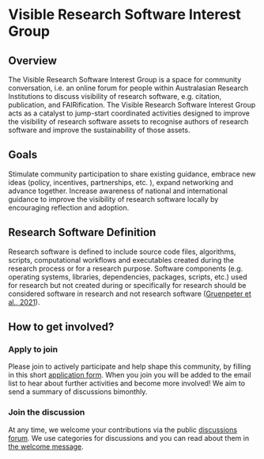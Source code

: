 # Visible Research Software Interest Group

## Overview

The Visible Research Software Interest Group is a space for community conversation, i.e. an online forum for people within Australasian Research Institutions to discuss visibility of research software, e.g. citation, publication, and FAIRification.
The Visible Research Software Interest Group acts as a catalyst to jump-start coordinated activities designed to improve the visibility of research software assets to recognise authors of research software and improve the sustainability of those assets.

## Goals

Stimulate community participation to share existing guidance, embrace new ideas (policy, incentives, partnerships, etc. ), expand networking and advance together.
Increase awareness of national and international guidance to improve the visibility of research software locally by encouraging reflection and adoption. 

## Research Software Definition

Research software is defined to include source code files, algorithms, scripts, computational workflows and executables created during the research process or for a research purpose. Software components (e.g. operating systems, libraries, dependencies, packages, scripts, etc.) used for research but not created during or specifically for research should be considered software in research and not research software ([Gruenpeter et al., 2021](https://doi.org/10.5281/ZENODO.5504016)).

## How to get involved?

### Apply to join

Please join to actively participate and help shape this community, by filling in this short [application form](https://forms.gle/6mCdRvieYx6tyu5k7). When you join you will be added to the email list to hear about further activities and become more involved! We aim to send a summary of discussions bimonthly.

### Join the discussion

At any time, we welcome your contributions via the public [discussions forum](https://github.com/au-research/Visible-Research-Software/discussions). We use categories for discussions and you can read about them in [the welcome message](https://github.com/au-research/Visible-Research-Software/discussions/1).

